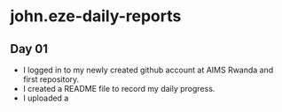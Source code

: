 # john.eze-daily-reports

## Day 01

- I logged in to my newly created github account at AIMS Rwanda and first repository.
- I created a README file to record my daily progress.
- I uploaded a

